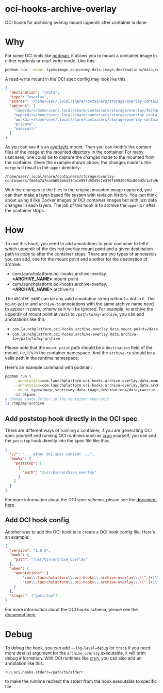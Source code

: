 # oci-hooks-archive-overlay
OCI hooks for archiving overlay mount upperdir after container is done

# Why

For some OCI tools like [podman](https://podman.io), it allows you to mount a container image in either readonly or read-write mode.
Like this:

```bash
podman run --mount type=image,source=my-data-image,destination=/data,rw=true -it alpine
```

A read-write mount in the OCI spec config may look like this

```json
{
  "destination": "/data",
  "type": "overlay",
  "source": "/home/user/.local/share/containers/storage/overlay-containers/f6e6a7a7eaeb695bb433da1e057d92d9c2e376fb9920792c809d2c1af49e5709/userdata/overlay/3190055391/merge",
  "options": [
    "lowerdir=/home/user/.local/share/containers/storage/overlay/7877ad4aca46f49c306c8044f0d2a1528b642db9aed165f8b022f2b59fc9c237/merged",
    "upperdir=/home/user/.local/share/containers/storage/overlay-containers/f6e6a7a7eaeb695bb433da1e057d92d9c2e376fb9920792c809d2c1af49e5709/userdata/overlay/3190055391/upper",
    "workdir=/home/user/.local/share/containers/storage/overlay-containers/f6e6a7a7eaeb695bb433da1e057d92d9c2e376fb9920792c809d2c1af49e5709/userdata/overlay/3190055391/work",
    "private",
    "userxattr"
  ]
}
```

As you can see it's an [overlayfs](https://docs.kernel.org/filesystems/overlayfs.html) mount.
Then you can modify the content files of the image at the mounted directory in the container.
For many usecases, one could be to capture the changes made to the mounted from the container.
Given the example shown above, the changes made to the `merge` will result in the `upper` directory:

```
/home/user/.local/share/containers/storage/overlay-containers/f6e6a7a7eaeb695bb433da1e057d92d9c2e376fb9920792c809d2c1af49e5709/userdata/overlay/3190055391/upper
```

With the changes to the files in the original mounted image captured, you can then make a layer-based file system with revision history.
You can think about using it like Docker images or OCI container images but with just data changes in each layers.
The job of this hook is to archive the `upperdir` after the container stops.

# How

To use this hook, you need to add annotations to your container to tell it which upperdir of the desired overlay mount point and a given destination path to copy to after the container stops.
There are two types of annotation you can add, one for the mount point and another for the destination of archive.

- com.launchplatform.oci-hooks.archive-overlay.**<ARCHIVE_NAME>**.mount-point
- com.launchplatform.oci-hooks.archive-overlay.**<ARCHIVE_NAME>**.archive-to

The `ARCHIVE_NAME` can be any valid annotation string without a dot in it.
The `mount-point` and `archive-to` annotations with the same archive name need to appear in pairs, otherwise it will be ignored.
For example, to archive the upperdir of mount point at `/data` to `/path/to/my-archive`, you can add annotations like this

- `com.launchplatform.oci-hooks.archive-overlay.data.mount-point=/data`
- `com.launchplatform.oci-hooks.archive-overlay.data.archive-to=/path/to/my-archive`

Please note that the `mount-point` path should be a `destination` field of the mount, i.e, it's in the container namespace.
And the `archive-to` should be a valid path in the runtime namespace.

Here's an example command with podman:

```bash
podman run \
    --annotation=com.launchplatform.oci-hooks.archive-overlay.data.mount-point=/data \
    --annotation=com.launchplatform.oci-hooks.archive-overlay.data.archive-to=/tmp/my-archive \
    --mount type=image,source=my-data-image,destination=/data,rw=true 
    -it alpine
# Change /data folder in the container then exit
ls /tmp/my-archive
```

## Add poststop hook directly in the OCI spec

There are different ways of running a container, if you are generating OCI spec yourself and running OCI runtimes such as [crun](https://github.com/containers/crun) yourself, you can add the `poststop` hook directly into the spec file like this:

```json
{
  "//": "... other OCI spec content ...",
  "hooks": {
    "poststop": [
      {
        "path": "/usr/bin/archive_overlay"
      }
    ]
  }
}
```

For more information about the OCI spec schema, please see the [document here](https://github.com/opencontainers/runtime-spec/blob/48415de180cf7d5168ca53a5aa27b6fcec8e4d81/config.md#posix-platform-hooks).

## Add OCI hook config

Another way to add the OCI hook is to create a OCI hook config file.
Here's an example:

```json
{
  "version": "1.0.0",
  "hook": {
    "path": "/usr/bin/archive_overlay"
  },
  "when": {
    "annotations": {
        "com\\.launchplatform\\.oci-hooks\\.archive-overlay\\.([^.]+)\\.mount-point": "(.+)",
        "com\\.launchplatform\\.oci-hooks\\.archive-overlay\\.([^.]+)\\.archive-to": "(.+)"
    }
  },
  "stages": ["poststop"]
}
```

For more information about the OCI hooks schema, please see the [document here](https://github.com/containers/podman/blob/v3.4.7/pkg/hooks/docs/oci-hooks.5.md).

# Debug

To debug the hook, you can add `--log-level=debug` (or `trace` if you need more details) argument for the `archive_overlay` executable, it will print debug information.
With OCI runtimes like [crun](https://github.com/containers/crun), you can also add an annotation like this:

```
run.oci.hooks.stderr=/path/to/stderr
```

to make the runtime redirect the stderr from the hook executable to specific file.
